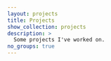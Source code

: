 ```yaml
---
layout: projects
title: Projects
show_collection: projects
description: >
  Some projects I've worked on.
no_groups: true
---
```


